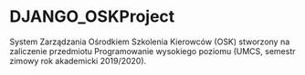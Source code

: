 # DJANGO_OSKProject

System Zarządzania Ośrodkiem Szkolenia Kierowców (OSK) stworzony na zaliczenie przedmiotu Programowanie wysokiego poziomu (UMCS, semestr zimowy rok akademicki 2019/2020).
